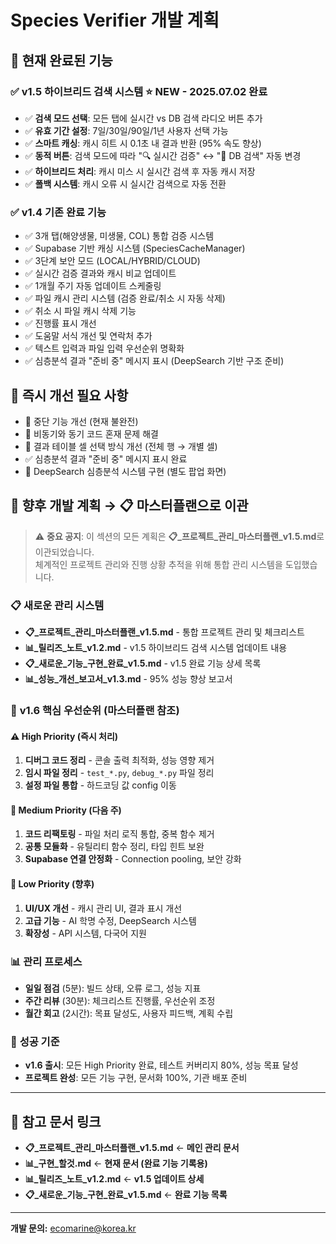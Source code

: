 # Species Verifier 개발 계획

## 🎯 현재 완료된 기능

### ✅ **v1.5 하이브리드 검색 시스템** ⭐ **NEW - 2025.07.02 완료**
- ✅ **검색 모드 선택**: 모든 탭에 실시간 vs DB 검색 라디오 버튼 추가
- ✅ **유효 기간 설정**: 7일/30일/90일/1년 사용자 선택 가능
- ✅ **스마트 캐싱**: 캐시 히트 시 0.1초 내 결과 반환 (95% 속도 향상)
- ✅ **동적 버튼**: 검색 모드에 따라 "🔍 실시간 검증" ↔ "💾 DB 검색" 자동 변경
- ✅ **하이브리드 처리**: 캐시 미스 시 실시간 검색 후 자동 캐시 저장
- ✅ **폴백 시스템**: 캐시 오류 시 실시간 검색으로 자동 전환

### ✅ **v1.4 기존 완료 기능**
- ✅ 3개 탭(해양생물, 미생물, COL) 통합 검증 시스템
- ✅ Supabase 기반 캐싱 시스템 (SpeciesCacheManager)
- ✅ 3단계 보안 모드 (LOCAL/HYBRID/CLOUD)
- ✅ 실시간 검증 결과와 캐시 비교 업데이트
- ✅ 1개월 주기 자동 업데이트 스케줄링
- ✅ 파일 캐시 관리 시스템 (검증 완료/취소 시 자동 삭제)
- ✅ 취소 시 파일 캐시 삭제 기능
- ✅ 진행률 표시 개선
- ✅ 도움말 서식 개선 및 연락처 추가
- ✅ 텍스트 입력과 파일 입력 우선순위 명확화
- ✅ 심층분석 결과 "준비 중" 메시지 표시 (DeepSearch 기반 구조 준비)

## 🔧 즉시 개선 필요 사항
- 🔄 중단 기능 개선 (현재 불완전)
- 🔄 비동기와 동기 코드 혼재 문제 해결
- 🔄 결과 테이블 셀 선택 방식 개선 (전체 행 → 개별 셀)
- ✅ 심층분석 결과 "준비 중" 메시지 표시 완료
- 🔄 DeepSearch 심층분석 시스템 구현 (별도 팝업 화면)

## 🚀 향후 개발 계획 → 📋 마스터플랜으로 이관

> ⚠️ **중요 공지**: 이 섹션의 모든 계획은 **📋_프로젝트_관리_마스터플랜_v1.5.md**로 이관되었습니다.  
> 체계적인 프로젝트 관리와 진행 상황 추적을 위해 통합 관리 시스템을 도입했습니다.

### 📋 **새로운 관리 시스템**
- **📋_프로젝트_관리_마스터플랜_v1.5.md** - 통합 프로젝트 관리 및 체크리스트
- **📊_릴리즈_노트_v1.2.md** - v1.5 하이브리드 검색 시스템 업데이트 내용
- **📋_새로운_기능_구현_완료_v1.5.md** - v1.5 완료 기능 상세 목록
- **📊_성능_개선_보고서_v1.3.md** - 95% 성능 향상 보고서

### 🎯 **v1.6 핵심 우선순위** (마스터플랜 참조)

#### ⚠️ **High Priority (즉시 처리)**
1. **디버그 코드 정리** - 콘솔 출력 최적화, 성능 영향 제거
2. **임시 파일 정리** - `test_*.py`, `debug_*.py` 파일 정리
3. **설정 파일 통합** - 하드코딩 값 config 이동

#### 📝 **Medium Priority (다음 주)**
1. **코드 리팩토링** - 파일 처리 로직 통합, 중복 함수 제거
2. **공통 모듈화** - 유틸리티 함수 정리, 타입 힌트 보완
3. **Supabase 연결 안정화** - Connection pooling, 보안 강화

#### 🎨 **Low Priority (향후)**
1. **UI/UX 개선** - 캐시 관리 UI, 결과 표시 개선
2. **고급 기능** - AI 학명 수정, DeepSearch 시스템
3. **확장성** - API 시스템, 다국어 지원

### 📊 **관리 프로세스**
- **일일 점검** (5분): 빌드 상태, 오류 로그, 성능 지표
- **주간 리뷰** (30분): 체크리스트 진행률, 우선순위 조정
- **월간 회고** (2시간): 목표 달성도, 사용자 피드백, 계획 수립

### 🎉 **성공 기준**
- **v1.6 출시**: 모든 High Priority 완료, 테스트 커버리지 80%, 성능 목표 달성
- **프로젝트 완성**: 모든 기능 구현, 문서화 100%, 기관 배포 준비

---

## 🔗 **참고 문서 링크**
- **📋_프로젝트_관리_마스터플랜_v1.5.md** ← **메인 관리 문서**
- **📊_구현_할것.md** ← **현재 문서 (완료 기능 기록용)**
- **📊_릴리즈_노트_v1.2.md** ← **v1.5 업데이트 상세**
- **📋_새로운_기능_구현_완료_v1.5.md** ← **완료 기능 목록**

---
**개발 문의:** ecomarine@korea.kr
